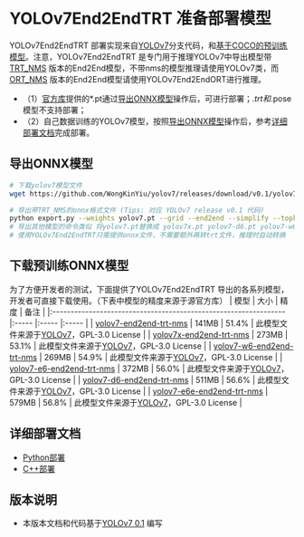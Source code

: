 # YOLOv7End2EndTRT 准备部署模型

YOLOv7End2EndTRT 部署实现来自[YOLOv7](https://github.com/WongKinYiu/yolov7/tree/v0.1)分支代码，和[基于COCO的预训练模型](https://github.com/WongKinYiu/yolov7/releases/tag/v0.1)。注意，YOLOv7End2EndTRT 是专门用于推理YOLOv7中导出模型带[TRT_NMS](https://github.com/WongKinYiu/yolov7/blob/main/models/experimental.py#L111) 版本的End2End模型，不带nms的模型推理请使用YOLOv7类，而 [ORT_NMS](https://github.com/WongKinYiu/yolov7/blob/main/models/experimental.py#L87) 版本的End2End模型请使用YOLOv7End2EndORT进行推理。

  - （1）[官方库](https://github.com/WongKinYiu/yolov7/releases/tag/v0.1)提供的*.pt通过[导出ONNX模型](#导出ONNX模型)操作后，可进行部署；*.trt和*.pose模型不支持部署；
  - （2）自己数据训练的YOLOv7模型，按照[导出ONNX模型](#%E5%AF%BC%E5%87%BAONNX%E6%A8%A1%E5%9E%8B)操作后，参考[详细部署文档](#详细部署文档)完成部署。



## 导出ONNX模型

```bash
# 下载yolov7模型文件
wget https://github.com/WongKinYiu/yolov7/releases/download/v0.1/yolov7.pt

# 导出带TRT_NMS的onnx格式文件 (Tips: 对应 YOLOv7 release v0.1 代码)
python export.py --weights yolov7.pt --grid --end2end --simplify --topk-all 100 --iou-thres 0.65 --conf-thres 0.35 --img-size 640 640
# 导出其他模型的命令类似 将yolov7.pt替换成 yolov7x.pt yolov7-d6.pt yolov7-w6.pt ...
# 使用YOLOv7End2EndTRT只需提供onnx文件，不需要额外再转trt文件，推理时自动转换
```

## 下载预训练ONNX模型

为了方便开发者的测试，下面提供了YOLOv7End2EndTRT 导出的各系列模型，开发者可直接下载使用。（下表中模型的精度来源于源官方库）
| 模型                                                               | 大小    | 精度    | 备注 |
|:---------------------------------------------------------------- |:----- |:----- |:----- |
| [yolov7-end2end-trt-nms](https://bj.bcebos.com/paddlehub/fastdeploy/yolov7-end2end-trt-nms.onnx) | 141MB | 51.4% | 此模型文件来源于[YOLOv7](https://github.com/WongKinYiu/yolov7)，GPL-3.0 License |
| [yolov7x-end2end-trt-nms](https://bj.bcebos.com/paddlehub/fastdeploy/yolov7x-end2end-trt-nms.onnx) | 273MB | 53.1% | 此模型文件来源于[YOLOv7](https://github.com/WongKinYiu/yolov7)，GPL-3.0 License |
| [yolov7-w6-end2end-trt-nms](https://bj.bcebos.com/paddlehub/fastdeploy/yolov7-w6-end2end-trt-nms.onnx) | 269MB | 54.9% | 此模型文件来源于[YOLOv7](https://github.com/WongKinYiu/yolov7)，GPL-3.0 License |
| [yolov7-e6-end2end-trt-nms](https://bj.bcebos.com/paddlehub/fastdeploy/yolov7-e6-end2end-trt-nms.onnx) | 372MB | 56.0% | 此模型文件来源于[YOLOv7](https://github.com/WongKinYiu/yolov7)，GPL-3.0 License |
| [yolov7-d6-end2end-trt-nms](https://bj.bcebos.com/paddlehub/fastdeploy/yolov7-d6-end2end-trt-nms.onnx) | 511MB | 56.6% | 此模型文件来源于[YOLOv7](https://github.com/WongKinYiu/yolov7)，GPL-3.0 License |
| [yolov7-e6e-end2end-trt-nms](https://bj.bcebos.com/paddlehub/fastdeploy/yolov7-e6e-end2end-trt-nms.onnx) | 579MB | 56.8% | 此模型文件来源于[YOLOv7](https://github.com/WongKinYiu/yolov7)，GPL-3.0 License |


## 详细部署文档

- [Python部署](python)
- [C++部署](cpp)


## 版本说明

- 本版本文档和代码基于[YOLOv7 0.1](https://github.com/WongKinYiu/yolov7/tree/v0.1) 编写

